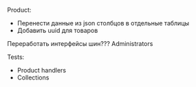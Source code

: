 Product:
  - Перенести данные из json столбцов в отдельные таблицы
  - Добавить uuid для товаров

Переработать интерфейсы шин???
Administrators

Tests:
  - Product handlers
  - Collections
